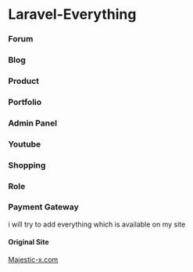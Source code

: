 # Laravel-Everything
<h3>Forum</h3>
<h3>Blog</h3>
<h3>Product</h3>
<h3>Portfolio</h3>
<h3>Admin Panel</h3>
<h3>Youtube</h3>
<h3>Shopping</h3>
<h3>Role</h3>
<h3>Payment Gateway</h3>
<p>i will try to add everything which is available on my site</p>
<h4>Original Site</h4>
<a href="https://www.majestic-x.com" target="_blank">Majestic-x.com</a>
